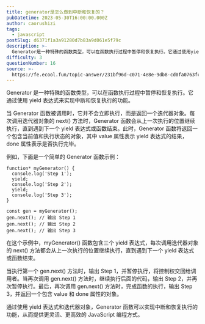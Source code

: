 ```yaml
---
title: generator是怎么做到中断和恢复的？
pubDatetime: 2023-05-30T16:00:00.000Z
author: caorushizi
tags:
  - javascript
postSlug: d6371f1a3a91280d7b83a9d061e5f79c
description: >-
  Generator是一种特殊的函数类型，可以在函数执行过程中暂停和恢复执行。它通过使用yield表达式来实现中断和恢复执行的功能。当Generator函数被调用时，它并不会立即执行，而是返回一个迭代器
difficulty: 3
questionNumber: 16
source: >-
  https://fe.ecool.fun/topic-answer/231bf96d-c071-4e8e-9db8-cd0fa0763fc5?orderBy=updateTime&order=desc&tagId=10
---
```


Generator 是一种特殊的函数类型，可以在函数执行过程中暂停和恢复执行。它通过使用 yield 表达式来实现中断和恢复执行的功能。

当 Generator 函数被调用时，它并不会立即执行，而是返回一个迭代器对象。每次调用迭代器对象的 next() 方法时，Generator 函数会从上一次执行的位置继续执行，直到遇到下一个 yield 表达式或函数结束。此时，Generator 函数将返回一个包含当前值和执行状态的对象，其中 value 属性表示 yield 表达式的结果，done 属性表示是否执行完毕。

例如，下面是一个简单的 Generator 函数示例：

    function* myGenerator() {
      console.log('Step 1');
      yield;
      console.log('Step 2');
      yield;
      console.log('Step 3');
    }

    const gen = myGenerator();
    gen.next(); // 输出 Step 1
    gen.next(); // 输出 Step 2
    gen.next(); // 输出 Step 3

在这个示例中，myGenerator() 函数包含三个 yield 表达式，每次调用迭代器对象的 next() 方法都会从上一次执行的位置继续执行，直到遇到下一个 yield 表达式或函数结束。

当执行第一个 gen.next() 方法时，输出 Step 1，并暂停执行，将控制权交回给调用者。当再次调用 gen.next() 方法时，继续执行后面的代码，输出 Step 2，并再次暂停执行。最后，再次调用 gen.next() 方法时，完成函数的执行，输出 Step 3，并返回一个包含 value 和 done 属性的对象。

通过使用 yield 表达式和迭代器对象，Generator 函数可以实现中断和恢复执行的功能，从而提供更灵活、更高效的 JavaScript 编程方式。
